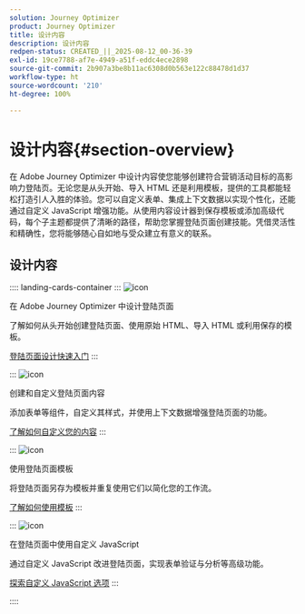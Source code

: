 ```yaml
---
solution: Journey Optimizer
product: Journey Optimizer
title: 设计内容
description: 设计内容
redpen-status: CREATED_||_2025-08-12_00-36-39
exl-id: 19ce7788-af7e-4949-a51f-eddc4ece2898
source-git-commit: 2b907a3be8b11ac6308d0b563e122c88478d1d37
workflow-type: ht
source-wordcount: '210'
ht-degree: 100%

---
```


# 设计内容{#section-overview}

在 Adobe Journey Optimizer 中设计内容使您能够创建符合营销活动目标的高影响力登陆页。无论您是从头开始、导入 HTML 还是利用模板，提供的工具都能轻松打造引人入胜的体验。您可以自定义表单、集成上下文数据以实现个性化，还能通过自定义 JavaScript 增强功能。从使用内容设计器到保存模板或添加高级代码，每个子主题都提供了清晰的路径，帮助您掌握登陆页面创建技能。凭借灵活性和精确性，您将能够随心自如地与受众建立有意义的联系。

## 设计内容

:::: landing-cards-container
:::
![icon](https://cdn.experienceleague.adobe.com/icons/circle-play.svg)

在 Adobe Journey Optimizer 中设计登陆页面

了解如何从头开始创建登陆页面、使用原始 HTML、导入 HTML 或利用保存的模板。

[登陆页面设计快速入门](../using/landing-pages/design-lp.md)
:::

:::
![icon](https://cdn.experienceleague.adobe.com/icons/puzzle-piece.svg)

创建和自定义登陆页面内容

添加表单等组件，自定义其样式，并使用上下文数据增强登陆页面的功能。

[了解如何自定义您的内容](../using/landing-pages/lp-content.md)
:::

:::
![icon](https://cdn.experienceleague.adobe.com/icons/list-check.svg)

使用登陆页面模板

将登陆页面另存为模板并重复使用它们以简化您的工作流。

[了解如何使用模板](../using/landing-pages/lp-templates.md)
:::

:::
![icon](https://cdn.experienceleague.adobe.com/icons/code-branch.svg)

在登陆页面中使用自定义 JavaScript

通过自定义 JavaScript 改进登陆页面，实现表单验证与分析等高级功能。

[探索自定义 JavaScript 选项](../using/landing-pages/lp-custom-js.md)
:::

::::

